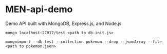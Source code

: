 # MEN-api-demo
Demo API built with MongoDB, Express.js, and Node.js.


```
mongo localhost:27017/test <path to db-init.js>
```

```
mongoimport --db test --collection pokemon --drop --jsonArray --file <path to pokemon.json>
```